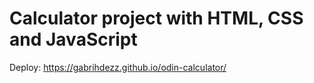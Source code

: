 # Calculator project with HTML, CSS and JavaScript
Deploy: https://gabrihdezz.github.io/odin-calculator/
